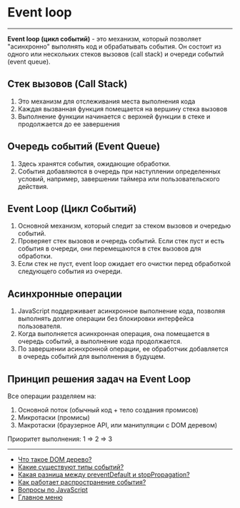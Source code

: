 # Event loop

---

**Event loop (цикл событий)** - это механизм, который позволяет "асинхронно" выполнять код и обрабатывать события. Он состоит из одного или нескольких стеков вызовов (call stack) и очереди событий (event queue).

## Стек вызовов (Call Stack)

1. Это механизм для отслеживания места выполнения кода
2. Каждая вызванная функция помещается на вершину стека вызовов
3. Выполнение функции начинается с верхней функции в стеке и продолжается до ее завершения

## Очередь событий (Event Queue)

1. Здесь хранятся события, ожидающие обработки.
2. События добавляются в очередь при наступлении определенных условий, например, завершении таймера или пользовательского действия.

## Event Loop (Цикл Событий)

1. Основной механизм, который следит за стеком вызовов и очередью событий.
2. Проверяет стек вызовов и очередь событий. Если стек пуст и есть события в очереди, они перемещаются в стек вызовов для обработки.
3. Если стек не пуст, event loop ожидает его очистки перед обработкой следующего события из очереди.

## Асинхронные операции

1. JavaScript поддерживает асинхронное выполнение кода, позволяя выполнять долгие операции без блокировки интерфейса пользователя.
2. Когда выполняется асинхронная операция, она помещается в очередь событий, а выполнение кода продолжается.
3. По завершении асинхронной операции, ее обработчик добавляется в очередь событий для выполнения в будущем.

## Принцип решения задач на Event Loop

Все операции разделяем на:

1. Основной поток (обычный код + тело создания промисов)
2. Микротаски (промисы)
3. Макротаски (браузерное API, или манипуляции с DOM деревом)

Приоритет выполнения: 1 => 2 => 3

---

- [Что такое DOM дерево?](../DOM/dom.md)
- [Какие существуют типы событий?](./types.md)
- [Какая разница между preventDefault и stopPropagation?](./preventDefaultStopPropagation.md)
- [Как работает распространение события?](./propagation.md)
- [Вопросы по JavaScript](../javaScript.md)
- [Главное меню](../../README.md)
